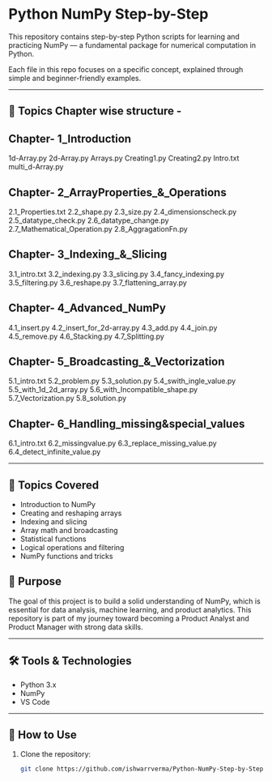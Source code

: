 # Python NumPy Step-by-Step

This repository contains step-by-step Python scripts for learning and practicing NumPy — a fundamental package for numerical computation in Python.

Each file in this repo focuses on a specific concept, explained through simple and beginner-friendly examples.

---

## 📘 Topics Chapter wise structure - 

##  Chapter- 1_Introduction 

1d-Array.py
2d-Array.py
Arrays.py
Creating1.py
Creating2.py
Intro.txt
multi_d-Array.py

##  Chapter- 2_ArrayProperties_&_Operations

2.1_Properties.txt
2.2_shape.py
2.3_size.py
2.4_dimensionscheck.py
2.5_datatype_check.py
2.6_datatype_change.py
2.7_Mathematical_Operation.py
2.8_AggragationFn.py

##  Chapter- 3_Indexing_&_Slicing

3.1_intro.txt
3.2_indexing.py
3.3_slicing.py
3.4_fancy_indexing.py
3.5_filtering.py
3.6_reshape.py
3.7_flattening_array.py

##  Chapter- 4_Advanced_NumPy 

4.1_insert.py
4.2_insert_for_2d-array.py
4.3_add.py
4.4_join.py
4.5_remove.py
4.6_Stacking.py
4.7_Splitting.py

##  Chapter- 5_Broadcasting_&_Vectorization

5.1_intro.txt
5.2_problem.py
5.3_solution.py
5.4_swith_ingle_value.py
5.5_with_1d_2d_array.py
5.6_with_Incompatible_shape.py
5.7_Vectorization.py
5.8_solution.py

##  Chapter- 6_Handling_missing&special_values

6.1_intro.txt
6.2_missingvalue.py
6.3_replace_missing_value.py
6.4_detect_infinite_value.py

-----------------

## 📘 Topics Covered

- Introduction to NumPy
- Creating and reshaping arrays
- Indexing and slicing
- Array math and broadcasting
- Statistical functions
- Logical operations and filtering
- NumPy functions and tricks 

## 🎯 Purpose

The goal of this project is to build a solid understanding of NumPy, which is essential for data analysis, machine learning, and product analytics. This repository is part of my journey toward becoming a Product Analyst and Product Manager with strong data skills.

---

## 🛠️ Tools & Technologies

- Python 3.x
- NumPy
- VS Code

---

## 🚀 How to Use

1. Clone the repository:
   ```bash
   git clone https://github.com/ishwarrverma/Python-NumPy-Step-by-Step.git
